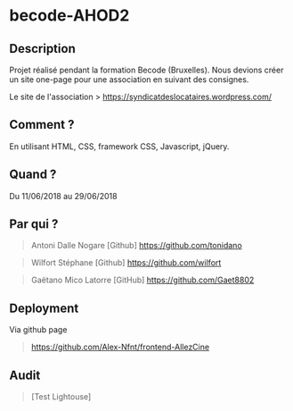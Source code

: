 # becode-AHOD2

## Description
Projet réalisé pendant la formation Becode (Bruxelles).
Nous devions créer un site one-page pour une association en suivant des consignes.

Le site de l'association > https://syndicatdeslocataires.wordpress.com/

## Comment ?

En utilisant HTML, CSS, framework CSS, Javascript, jQuery.

## Quand ?

Du 11/06/2018 au 29/06/2018

## Par qui ?

>Antoni Dalle Nogare
[Github] https://github.com/tonidano

>Wilfort Stéphane
[Github] https://github.com/wilfort

>Gaëtano Mico Latorre
[GitHub] https://github.com/Gaet8802

## Deployment

Via github page

> https://github.com/Alex-Nfnt/frontend-AllezCine

## Audit

>[Test Lightouse]
<img src="/assents/test-lighthouse.PNG" alt=""/>

